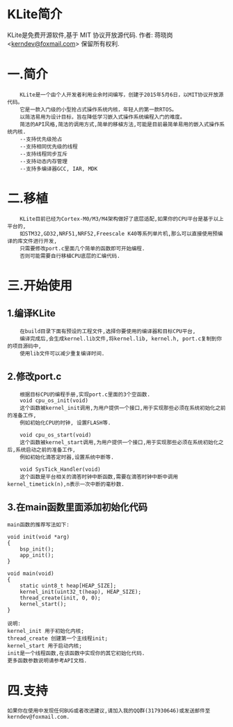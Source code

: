 KLite简介
=====================
KLite是免费开源软件,基于 MIT 协议开放源代码.
作者: 蒋晓岗\<kerndev@foxmail.com> 保留所有权利.

# 一.简介
        KLite是一个由个人开发者利用业余时间编写，创建于2015年5月6日，以MIT协议开放源代码。
        它是一款入门级的小型抢占式操作系统内核，年轻人的第一款RTOS。
        以简洁易用为设计目标，旨在降低学习嵌入式操作系统编程入门的难度。
        简洁的API风格,简洁的调用方式,简单的移植方法,可能是目前最简单易用的嵌入式操作系统内核.
        --支持优先级抢占  
        --支持相同优先级的线程
        --支持线程同步互斥  
        --支持动态内存管理
        --支持多编译器GCC, IAR, MDK

# 二.移植
        KLite目前已经为Cortex-M0/M3/M4架构做好了底层适配,如果你的CPU平台是基于以上平台的,
        如STM32,GD32,NRF51,NRF52,Freescale K40等系列单片机,那么可以直接使用预编译的库文件进行开发,
        只需要修改port.c里面几个简单的函数即可开始编程.
        否则可能需要自行移植CPU底层的汇编代码.

# 三.开始使用
## 1.编译KLite
        在build目录下面有预设的工程文件,选择你要使用的编译器和目标CPU平台,  
        编译完成后,会生成kernel.lib文件,将kernel.lib, kernel.h, port.c复制到你的项目源码中,
        使用lib文件可以减少重复编译时间.

## 2.修改port.c
        根据目标CPU的编程手册,实现port.c里面的3个空函数.
        void cpu_os_init(void)
        这个函数被kernel_init调用,为用户提供一个接口,用于实现那些必须在系统初始化之前的准备工作,
        例如初始化CPU的时钟, 设置FLASH等.
        
        void cpu_os_start(void)
        这个函数被kernel_start调用,为用户提供一个接口,用于实现那些必须在系统初始化之后,系统启动之前的准备工作,
        例如初始化滴答定时器,设置系统中断等.
        
        void SysTick_Handler(void)
        这个函数是平台相关的滴答时钟中断函数,需要在滴答时钟中断中调用kernel_timetick(n),n表示一次中断的毫秒数.

## 3.在main函数里面添加初始化代码
    main函数的推荐写法如下:
```
void init(void *arg)
{
    bsp_init();
    app_init();
}

void main(void)
{
    static uint8_t heap[HEAP_SIZE];
    kernel_init(uint32_t(heap), HEAP_SIZE);
    thread_create(init, 0, 0);
    kernel_start();
}
```
    说明:
    kernel_init 用于初始化内核;
    thread_create 创建第一个主线程init;  
    kernel_start 用于启动内核;  
    init是一个线程函数,在该函数中实现你的其它初始化代码.  
    更多函数参数说明请参考API文档.  

# 四.支持
    如果你在使用中发现任何BUG或者改进建议,请加入我的QQ群(317930646)或发送邮件至kerndev@foxmail.com.  

    